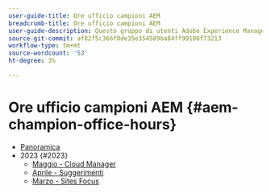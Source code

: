 ```yaml
---
user-guide-title: Ore ufficio campioni AEM
breadcrumb-title: Ore ufficio campioni AEM
user-guide-description: Questo gruppo di utenti Adobe Experience Manager (AEMUG) è facilitato dalla classe di campioni AEM 2022-2023. I campioni utilizzeranno questa AEMUG come piattaforma per le ore di lavoro mensili
source-git-commit: af82f5c366f0de35e354589ba84ff99108f73213
workflow-type: tm+mt
source-wordcount: '53'
ht-degree: 3%

---
```



# Ore ufficio campioni AEM {#aem-champion-office-hours}

+ [Panoramica](overview.md)
+ 2023 {#2023}
   + [Maggio - Cloud Manager](2023/may.md)
   + [Aprile - Suggerimenti](2023/april.md)
   + [Marzo - Sites Focus](2023/march.md)


